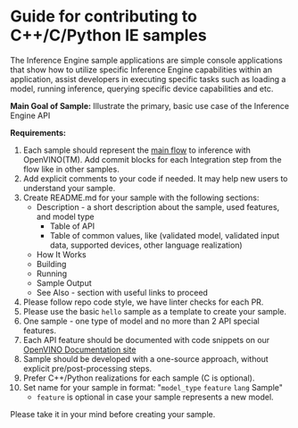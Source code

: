 #  Guide for contributing to C++/C/Python IE samples

The Inference Engine sample applications are simple console applications that show how to utilize specific Inference Engine capabilities within an application, assist developers in executing specific tasks such as loading a model, running inference, querying specific device capabilities and etc.

**Main Goal of Sample:** Illustrate the primary, basic use case of the Inference Engine API

**Requirements:**
1. Each sample should represent the [main flow](https://docs.openvinotoolkit.org/latest/openvino_docs_IE_DG_Integrate_with_customer_application_new_API.html) to inference with OpenVINO(TM). Add commit blocks for each Integration step from the flow like in other samples.
2. Add explicit comments to your code if needed. It may help new users to understand your sample.
3. Create README.md for your sample with the following sections:
   * Description - a short description about the sample, used features, and model type
      * Table of API
      * Table of common values, like (validated model, validated input data, supported devices, other language realization)
   * How It Works
   * Building
   * Running
   * Sample Output
   * See Also - section with useful links to proceed
4. Please follow repo code style, we have linter checks for each PR.
5. Please use the basic `hello` sample as a template to create your sample.
6. One sample - one type of model and no more than 2 API special features.
7. Each API feature should be documented with code snippets on our [OpenVINO Documentation site](https://docs.openvinotoolkit.org/)
8. Sample should be developed with a one-source approach, without explicit pre/post-processing steps.
9. Prefer C++/Python realizations for each sample (C is optional).
10. Set name for your sample in format: "`model_type` `feature` `lang` Sample"
     - `feature` is optional in case your sample represents a new model.

Please take it in your mind before creating your sample.

 